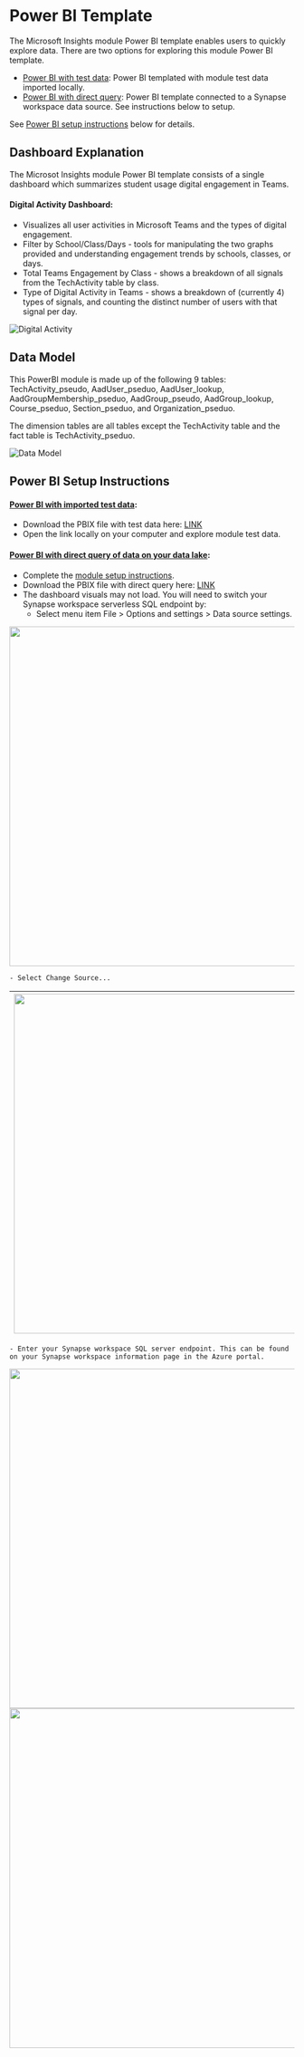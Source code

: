 # Power BI Template

The Microsoft Insights module Power BI template enables users to quickly explore data. There are two options for exploring this module Power BI template.
- [Power BI with test data](https://github.com/microsoft/OpenEduAnalytics/blob/main/oea/modules/module_catalog/Microsoft_Education_Insights/powerbi/Insights%20Module%20Dashboard%20TestData.pbix): Power BI templated with module test data imported locally. 
- [Power BI with direct query](https://github.com/microsoft/OpenEduAnalytics/blob/main/oea/modules/module_catalog/Microsoft_Education_Insights/powerbi/Insights%20Module%20Dashboard%20DirectQuery.pbix): Power BI template connected to a Synapse workspace data source. See instructions below to setup.

See [Power BI setup instructions](https://github.com/microsoft/OpenEduAnalytics/blob/main/oea/modules/module_catalog/Microsoft_Education_Insights/powerbi/README.md#power-bi-setup-instructions) below for details.

## Dashboard Explanation

The Microsot Insights module Power BI template consists of a single dashboard which summarizes student usage digital engagement in Teams.

#### Digital Activity Dashboard:
 - Visualizes all user activities in Microsoft Teams and the types of digital engagement.
 - Filter by School/Class/Days - tools for manipulating the two graphs provided and understanding engagement trends by schools, classes, or days.
 - Total Teams Engagement by Class - shows a breakdown of all signals from the TechActivity table by class.
 - Type of Digital Activity in Teams - shows a breakdown of (currently 4) types of signals, and counting the distinct number of users with that signal per day.

![Digital Activity](https://github.com/microsoft/OpenEduAnalytics/blob/main/oea/modules/module_catalog/Microsoft_Education_Insights/docs/images/Insights%20Module%20Sample%20Dashboard.png)

## Data Model

This PowerBI module is made up of the following 9 tables: TechActivity_pseudo, AadUser_pseduo, AadUser_lookup, AadGroupMembership_pseduo, AadGroup_pseudo, AadGroup_lookup, Course_pseduo, Section_pseduo, and Organization_pseduo. 

The dimension tables are all tables except the TechActivity table and the fact table is TechActivity_pseduo.

![Data Model](https://github.com/microsoft/OpenEduAnalytics/blob/main/oea/modules/module_catalog/Microsoft_Education_Insights/docs/images/Insights%20Module%20Star%20Schema.png)

## Power BI Setup Instructions

#### [Power BI with imported test data](https://github.com/microsoft/OpenEduAnalytics/blob/main/oea/modules/module_catalog/Microsoft_Education_Insights/powerbi/Insights%20Module%20Dashboard%20TestData.pbix):
- Download the PBIX file with test data here: [LINK](https://github.com/microsoft/OpenEduAnalytics/blob/main/oea/modules/module_catalog/Microsoft_Education_Insights/powerbi/Insights%20Module%20Dashboard%20TestData.pbix)
- Open the link locally on your computer and explore module test data. 

#### [Power BI with direct query of data on your data lake](https://github.com/microsoft/OpenEduAnalytics/blob/main/oea/modules/module_catalog/Microsoft_Education_Insights/powerbi/Insights%20Module%20Dashboard%20DirectQuery.pbix):
- Complete the [module setup instructions](https://github.com/microsoft/OpenEduAnalytics/blob/main/oea/modules/module_catalog/Microsoft_Education_Insights#module-setup-instructions).
- Download the PBIX file with direct query here: [LINK](https://github.com/microsoft/OpenEduAnalytics/blob/main/oea/modules/module_catalog/Microsoft_Education_Insights/powerbi/Insights%20Module%20Dashboard%20DirectQuery.pbix)
- The dashboard visuals may not load. You will need to switch your Synapse workspace serverless SQL endpoint by:
    - Select menu item File > Options and settings > Data source settings.
<kbd> 
    <img src="https://github.com/microsoft/OpenEduAnalytics/blob/main/oea/modules/module_catalog/Clever/docs/images/pbi%20data%20source.png" width="600"> 
</kbd>

    - Select Change Source...
| <img src="https://github.com/microsoft/OpenEduAnalytics/blob/main/oea/modules/module_catalog/Clever/docs/images/pbi%20change%20source.png" width="600"> | 
|-|
    - Enter your Synapse workspace SQL server endpoint. This can be found on your Synapse workspace information page in the Azure portal.
<kbd> 
    <img src="https://github.com/microsoft/OpenEduAnalytics/blob/main/oea/modules/module_catalog/Clever/docs/images/pbi%20sql%20endpt.png" width="600">
</kbd>
<kbd> 
    <img src="https://github.com/microsoft/OpenEduAnalytics/blob/main/oea/modules/module_catalog/Clever/docs/images/synapse%20sql%20enpt.png" width="600"> 
</kbd>
